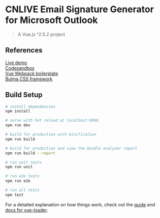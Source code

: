 # CNLIVE Email Signature Generator for Microsoft Outlook

> A Vue.js ^2.5.2 project


## References
[Live demo](https://chrisroselli.github.io/email-signature-generator)  
[Codesandbox](https://codesandbox.io/s/github/chrisroselli/email-signature-generator/tree/master/)  
[Vue Webpack boilerplate](https://github.com/vuejs-templates/webpack)  
[Bulma CSS framework](https://bulma.io/)  


## Build Setup

``` bash
# install dependencies
npm install

# serve with hot reload at localhost:8080
npm run dev

# build for production with minification
npm run build

# build for production and view the bundle analyzer report
npm run build --report

# run unit tests
npm run unit

# run e2e tests
npm run e2e

# run all tests
npm test
```

For a detailed explanation on how things work, check out the [guide](http://vuejs-templates.github.io/webpack/) and [docs for vue-loader](http://vuejs.github.io/vue-loader).
